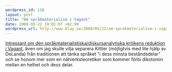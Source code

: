 ```yaml
--- 
wordpress_id: 110 
layout: post
title: "Om språkmaterialism i Vagant" 
date: 2008-05-22 19:02:07 +02:00 
wordpress_url: http://www.blay.se/2008/05/22/om-sprakmaterialism-i-vagant/ 
---
```


[Intressant om den språkmaterialistiska/diskursanalytiska kritikens reduktion i Vagant](http://www.vagant.no/article/35975), även om jag skulle vilja separera Kittler (möjligtvis med lite hjälp av DeLanda) från traditionen att tänka språket "i dess minsta beståndsdelar" och se honom mer som en nätverksteoretiker som kommer förbi dikotomin mellan en helhet och dess delar. [](http://www.vagant.no/article/35975) 